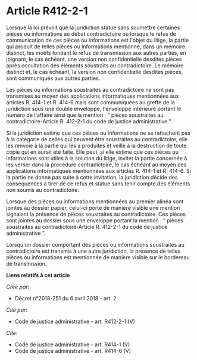 # Article R412-2-1

Lorsque la loi prévoit que la juridiction statue sans soumettre certaines pièces ou informations au débat contradictoire ou
lorsque le refus de communication de ces pièces ou informations est l'objet du litige, la partie qui produit de telles pièces
ou informations mentionne, dans un mémoire distinct, les motifs fondant le refus de transmission aux autres parties, en
joignant, le cas échéant, une version non confidentielle desdites pièces après occultation des éléments soustraits au
contradictoire. Le mémoire distinct et, le cas échéant, la version non confidentielle desdites pièces, sont communiqués aux
autres parties. 

Les pièces ou informations soustraites au contradictoire ne sont pas transmises au moyen des applications informatiques
mentionnées aux articles R. 414-1 et R. 414-6 mais sont communiquées au greffe de la juridiction sous une double enveloppe,
l'enveloppe intérieure portant le numéro de l'affaire ainsi que la mention : “ pièces soustraites au contradictoire-Article
R. 412-2-1 du code de justice administrative ”. 

Si la juridiction estime que ces pièces ou informations ne se rattachent pas à la catégorie de celles qui peuvent être
soustraites au contradictoire, elle les renvoie à la partie qui les a produites et veille à la destruction de toute copie qui
en aurait été faite. Elle peut, si elle estime que ces pièces ou informations sont utiles à la solution du litige, inviter la
partie concernée à les verser dans la procédure contradictoire, le cas échéant au moyen des applications informatiques
mentionnées aux articles R. 414-1 et R. 414-6. Si la partie ne donne pas suite à cette invitation, la juridiction décide des
conséquences à tirer de ce refus et statue sans tenir compte des éléments non soumis au contradictoire. 

Lorsque des pièces ou informations mentionnées au premier alinéa sont jointes au dossier papier, celui-ci porte de manière
visible une mention signalant la présence de pièces soustraites au contradictoire. Ces pièces sont jointes au dossier sous
une enveloppe portant la mention : “ pièces soustraites au contradictoire-Article R. 412-2-1 du code de justice
administrative ”. 

Lorsqu'un dossier comportant des pièces ou informations soustraites au contradictoire est transmis à une autre juridiction,
la présence de telles pièces ou informations est mentionnée de manière visible sur le bordereau de transmission.

**Liens relatifs à cet article**

_Créé par_:

  - Décret n°2018-251 du 6 avril 2018 - art. 2

_Cité par_:

  - Code de justice administrative - art. R412-2-1 (V)

_Cite_:

  - Code de justice administrative - art. R414-1 (V)
  - Code de justice administrative - art. R414-6 (V)
